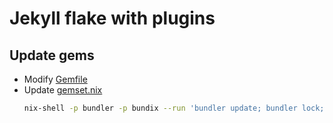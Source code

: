 # Jekyll flake with plugins

## Update gems

- Modify [Gemfile](./Gemfile)
- Update [gemset.nix](/gemset.nix)
  ```bash
  nix-shell -p bundler -p bundix --run 'bundler update; bundler lock; bundler package --no-install --path vendor; bundix; rm -rf vendor'
  ```
